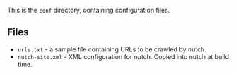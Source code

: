 This is the `conf` directory, containing configuration files.

Files
-----

* `urls.txt` - a sample file containing URLs to be crawled by nutch.
* `nutch-site.xml` - XML configuration for nutch. Copied into nutch at build time.
